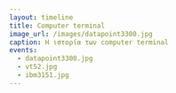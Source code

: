 ```yaml
---
layout: timeline
title: Computer terminal
image_url: /images/datapoint3300.jpg
caption: Η ιστορία των computer terminal
events:
  - datapoint3300.jpg
  - vt52.jpg
  - ibm3151.jpg
---
```

